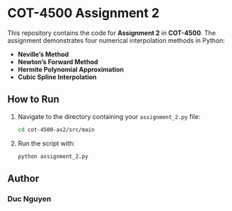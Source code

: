 # COT-4500 Assignment 2

This repository contains the code for **Assignment 2** in **COT-4500**. The assignment demonstrates four numerical interpolation methods in Python:

- **Neville’s Method**
- **Newton’s Forward Method**
- **Hermite Polynomial Approximation**
- **Cubic Spline Interpolation**

## How to Run

1. Navigate to the directory containing your `assignment_2.py` file:  
   ```bash
   cd cot-4500-as2/src/main

2. Run the script with:
   ```bash
   python assignment_2.py

## Author
### Duc Nguyen

